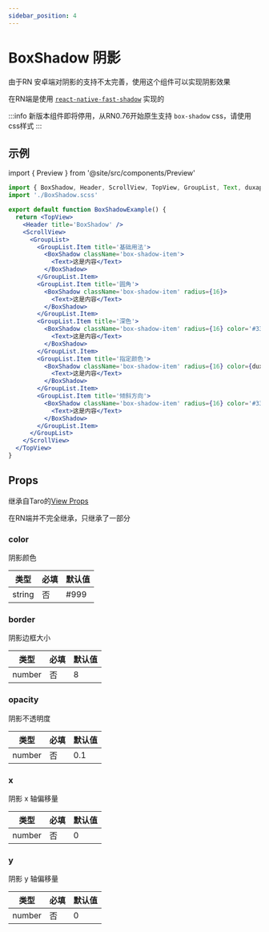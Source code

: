 ```yaml
---
sidebar_position: 4
---
```


# BoxShadow 阴影

由于RN 安卓端对阴影的支持不太完善，使用这个组件可以实现阴影效果

在RN端是使用 [`react-native-fast-shadow`](https://github.com/alan-eu/react-native-fast-shadow) 实现的

:::info
新版本组件即将停用，从RN0.76开始原生支持 `box-shadow` css，请使用css样式
:::

## 示例

import { Preview } from '@site/src/components/Preview'

<Preview name='BoxShadow' />

```jsx
import { BoxShadow, Header, ScrollView, TopView, GroupList, Text, duxappTheme } from '@/duxuiExample'
import './BoxShadow.scss'

export default function BoxShadowExample() {
  return <TopView>
    <Header title='BoxShadow' />
    <ScrollView>
      <GroupList>
        <GroupList.Item title='基础用法'>
          <BoxShadow className='box-shadow-item'>
            <Text>这是内容</Text>
          </BoxShadow>
        </GroupList.Item>
        <GroupList.Item title='圆角'>
          <BoxShadow className='box-shadow-item' radius={16}>
            <Text>这是内容</Text>
          </BoxShadow>
        </GroupList.Item>
        <GroupList.Item title='深色'>
          <BoxShadow className='box-shadow-item' radius={16} color='#333' opacity={0.3} border={20}>
            <Text>这是内容</Text>
          </BoxShadow>
        </GroupList.Item>
        <GroupList.Item title='指定颜色'>
          <BoxShadow className='box-shadow-item' radius={16} color={duxappTheme.primaryColor} opacity={0.3} border={20}>
            <Text>这是内容</Text>
          </BoxShadow>
        </GroupList.Item>
        <GroupList.Item title='倾斜方向'>
          <BoxShadow className='box-shadow-item' radius={16} color='#333' opacity={0.3} border={20} x={10} y={10}>
            <Text>这是内容</Text>
          </BoxShadow>
        </GroupList.Item>
      </GroupList>
    </ScrollView>
  </TopView>
}
```

## Props

继承自Taro的[View Props](https://nervjs.github.io/taro-docs/docs/components/viewContainer/view#viewprops)

在RN端并不完全继承，只继承了一部分

### color

阴影颜色

| 类型 | 必填 | 默认值 |
| ---- | -------- | ------- |
| string | 否 | #999 |

### border

阴影边框大小

| 类型 | 必填 | 默认值 |
| ---- | -------- | ------- |
| number | 否 | 8 |

### opacity

阴影不透明度

| 类型 | 必填 | 默认值 |
| ---- | -------- | ------- |
| number | 否 | 0.1 |

### x

阴影 x 轴偏移量

| 类型 | 必填 | 默认值 |
| ---- | -------- | ------- |
| number | 否 | 0 |

### y

阴影 y 轴偏移量

| 类型 | 必填 | 默认值 |
| ---- | -------- | ------- |
| number | 否 | 0 |